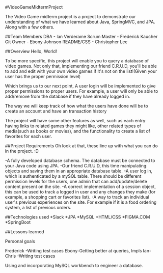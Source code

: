#VideoGameMidtermProject

The Video Game midterm project is a project to demonstrate our understanding of what we have learned about Java, SpringMVC, and JPA. Along with a few others.

##Team Members
DBA - Ian Verderame
Scrum Master - Frederick Kaucher
Git Owner - Ebony Johnson
README/CSS - Christopher Lee

##Overview
Hello, World!

To be more specific, this project will enable you to query a database of video games.
Not only that, implementing our friend C.R.U.D, you'll be able to add and edit with your own video games if it's not on the list!(Given your user has the proper permission level)

Which brings us to our next point, A user login will be implemented to give proper permissions to proper users.
For example, a user will only be able to add/remove from the database if they have already logged in.

The way we will keep track of how what the users have done will be to create an account and have an transaction history

The project will have some other features as well, such as each entry having links to related games they might like, other related types of media(such as books or movies), and the functionality to create a list of favorites for each user.

##Project Requirements
Oh look at that, these line up with what you can do in the project. :D

-A fully developed database schema. The database must be connected to your Java code using JPA.
-Our friend C.R.U.D, this time manipulating objects and saving them in an appropriate database table.
-A user log in, which is authenticated by a mySQL table. There should be different permission levels for the users, one admin that can add/update/delete content present on the site.
-A correct implementation of a session object, this can be used to track a logged in user and any changes they make (for example, a shopping cart or favorites list).
-A way to track an individual user's previous experiences on the site. For example if it is a food ordering system, a list of previous orders.


##Technologies used
*Slack
*JPA
*MySQL
*HTML/CSS
*FIGMA.COM
*SpringBoot


##Lessons learned

Personal goals

Frederick -Writing test cases
Ebony-Getting better at queries, Impls
Ian-
Chris -Writing test cases

Using and incorporating MySQL workbench to engineer a database.
